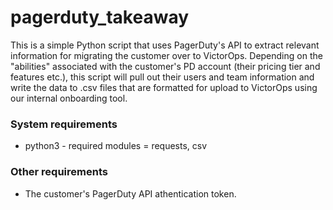 # pagerduty_takeaway


This is a simple Python script that uses PagerDuty's API to extract relevant information for migrating the customer over to  VictorOps.  Depending on the "abilities" associated with the customer's PD account (their pricing tier and features etc.), this script will pull out their users and team information and write the data to .csv files that are formatted for upload to VictorOps using our internal onboarding tool.

### System requirements
* python3 - required modules = requests, csv

### Other requirements
* The customer's PagerDuty API athentication token.
